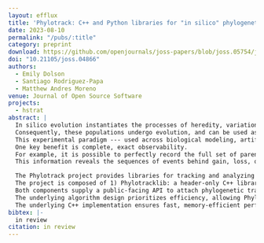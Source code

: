 ```yaml
---
layout: efflux
title: 'Phylotrack: C++ and Python libraries for "in silico" phylogenetic tracking'
date: 2023-08-10
permalink: "/pubs/:title"
category: preprint
download: https://github.com/openjournals/joss-papers/blob/joss.05754/joss.05754/10.21105.joss.05754.pdf
doi: "10.21105/joss.04866"
authors:
  - Emily Dolson
  - Santiago Rodriguez-Papa
  - Matthew Andres Moreno
venue: Journal of Open Source Software
projects:
  - hstrat
abstract: |
  In silico evolution instantiates the processes of heredity, variation, and differential reproductive success (the three "ingredients" for evolution by natural selection) within digital populations of computational agents.
  Consequently, these populations undergo evolution, and can be used as virtual model systems for studying evolutionary dynamics.
  This experimental paradigm --- used across biological modeling, artificial life, and evolutionary computation --- complements research done using in vitro and in vivo systems by enabling the user to conduct experiments that would be impossible in the lab or field [@dolsonDigitalEvolutionEcology2021].
  One key benefit is complete, exact observability.
  For example, it is possible to perfectly record the full set of parent-child relationships over the history of a population, yielding precise and accurate phylogenies (ancestry trees).
  This information reveals the sequences of events behind gain, loss, or maintenance of specific traits, and also facilitates making inferences about the underlying evolutionary dynamics of a given system.

  The Phylotrack project provides libraries for tracking and analyzing phylogenies in in silico evolution.
  The project is composed of 1) Phylotracklib: a header-only C++ library, developed under the umbrella of the Empirical project, and 2) Phylotrackpy: a Python wrapper around Phylotracklib, created with Pybind11.
  Both components supply a public-facing API to attach phylogenetic tracking to digital evolution systems, as well as a stand-alone interface for measuring a variety of popular phylogenetic topology metrics.
  The underlying algorithm design prioritizes efficiency, allowing Phylotrack to support large agent populations with rapid generational turnover.
  The underlying C++ implementation ensures fast, memory-efficient performance, with multiple explicit features (e.g., phylogeny pruning and abstraction, etc.) for reducing the memory footprint of phylogenetic information.
bibtex: |-
  in review
citation: in review
---
```

